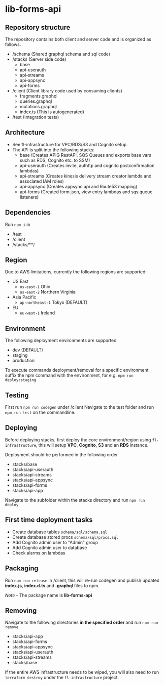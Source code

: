 # lib-forms-api #

## Repository structure
The repository contains both client and server code and is organized as follows.

- /schema (Shared graphql schema and sql code)
- /stacks (Server side code)
    - base
    - api-userauth
    - api-streams
    - api-appsync
    - api-forms
- /client (Client library code used by consuming clients)
    - fragments.graphql
    - queries.graphql
    - mutations.graphql
    - index.ts (This is autogenerated)
- /test (Integration tests)

## Architecture
- See fl-infrastructure for VPC/RDS/S3 and Cognito setup.
- The API is split into the following stacks:
    - base (Creates APIG RestAPI, SQS Queues and exports base vars such as RDS, Cognito etc. to SSM)
    - api-userauth (Creates invite, authftp and cognito postconfirmation lambdas)
    - api-streams (Creates kinesis delivery stream creator lambda and associated IAM roles)
    - api-appsync (Creates appsync api and Route53 mapping)
    - api-forms (Created form json, view entry lambdas and sqs queue listeners)

## Dependencies
Run `npm i` in
- /test
- /client
- /stacks/**/

## Region
Due to AWS limitations, currently the following regions are supported:
- US East
    - `us-east-1` Ohio
    - `us-east-2` Northern Virginia
- Asia Pacific
    - `ap-northeast-1` Tokyo (DEFAULT)
- EU
    - `eu-west-1` Ireland

## Environment
The following deployment environments are supported
- dev (DEFAULT)
- staging
- production

To execute commands deployment/removal for a specific environment suffix the npm command with the environment, for e.g. `npm run deploy:staging`

## Testing
First run `npm run codegen` under /client
Navigate to the test folder and run `npm run test` on the commandline.

## Deploying
Before deploying stacks, first deploy the core environment/region using `fl-infrastructure`, this will setup **VPC**, **Cognito**, **S3** and an **RDS** instance.

Deployment should be performed in the following order
- stacks/base
- stacks/api-userauth
- stacks/api-streams
- stacks/api-appsync
- stacks/api-forms
- stacks/api-app

Navigate to the subfolder within the stacks directory and run `npm run deploy`

## First time deployment tasks
- Create database tables `schema/sql/schema.sql`
- Create database stored procs `schema/sql/procs.sql`
- Add Cognito admin user to "Admin" group
- Add Cognito admin user to database
- Check alarms on lambdas

## Packaging
Run `npm run release` in /client, this will re-run codegen and publish updated **index.js**, **index.d.ts** and **.graphql** files to npm.

*Note* - The package name is **lib-forms-api**

## Removing
Navigate to the following directories **in the specified order** and run `npm run remove`
- stacks/api-app
- stacks/api-forms
- stacks/api-appsync
- stacks/api-userauth
- stacks/api-streams
- stacks/base

If the entire AWS infrastructure needs to be wiped, you will also need to run `terraform destroy` under the `fl-infrastructure` project.
